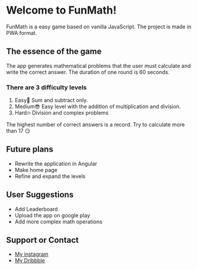 # Welcome to FunMath!

FunMath is a easy game based on vanilla JavaScript. The project is made in PWA format.

## The essence of the game

The app generates mathematical problems that the user must calculate and write the correct answer. The duration of one round is 60 seconds.

### There are 3 difficulty levels
1. Easy🐣 Sum and subtract only.
2. Medium😎 Easy level with the addition of multiplication and division.
3. Hard🔥 Division and complex problems

The highest number of correct answers is a record. Try to calculate more than 17 😏

## Future plans
- Rewrite the application in Angular
- Make home page
- Refine and expand the levels

## User Suggestions
- Add Leaderboard
- Upload the app on google play
- Add more complex math operations

## Support or Contact
- [My instagram](https://www.instagram.com/yakov_ux/)
- [My Dribbble](https://dribbble.com/yakovbronnikov)
